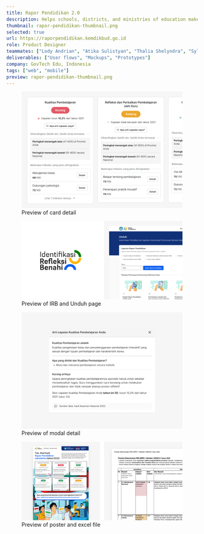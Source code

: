 ```yaml
---
title: Rapor Pendidikan 2.0
description: Helps schools, districts, and ministries of education make data-driven decisions in order to improve the quality of education.
thumbnail: rapor-pendidikan-thumbnail.png
selected: true
url: https://raporpendidikan.kemdikbud.go.id
role: Product Designer
teammates: ["Lody Andrian", "Atika Sulistyan", "Thalia Shelyndra", "Sylvia Putri"]
deliverables: ["User flows", "Mockups", "Prototypes"]
company: GovTech Edu, Indonesia
tags: ["web", "mobile"]
preview: rapor-pendidikan-thumbnail.png
---
```


<figure>
        <img src="card-detail.png" alt="Card detail" /> 
        <figcaption>Preview of card detail</figcaption>
</figure>

<figure>
        <img src="irb-unduh.png" alt="IRB and Unduh Page" />
        <figcaption>Preview of IRB and Unduh page</figcaption>
</figure>

<figure>
        <img src="modal.png" alt="Modal Detail" />
        <figcaption>Preview of modal detail</figcaption>
</figure>

<figure>
        <img src="poster-excel.png" alt="Poster and Excel" />
        <figcaption>Preview of poster and excel file</figcaption>
</figure>
